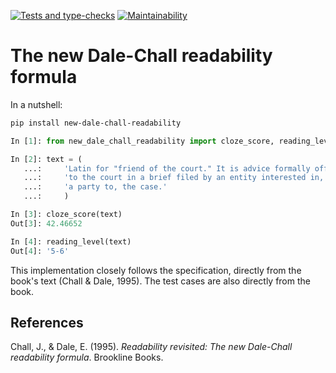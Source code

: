 [![Tests and type-checks](https://github.com/public-law/new-dale-chall-readability/actions/workflows/python-app.yml/badge.svg)](https://github.com/public-law/new-dale-chall-readability/actions/workflows/python-app.yml) [![Maintainability](https://api.codeclimate.com/v1/badges/ef1198fa2d9246aa3c7d/maintainability)](https://codeclimate.com/github/public-law/new-dale-chall-readability/maintainability)


# The new Dale-Chall readability formula

In a nutshell:

```bash
pip install new-dale-chall-readability
```

```python
In [1]: from new_dale_chall_readability import cloze_score, reading_level

In [2]: text = (
   ...:     'Latin for "friend of the court." It is advice formally offered '
   ...:     'to the court in a brief filed by an entity interested in, but not '
   ...:     'a party to, the case.'
   ...:     )

In [3]: cloze_score(text)
Out[3]: 42.46652

In [4]: reading_level(text)
Out[4]: '5-6'
```


This implementation closely follows the specification, directly from
the book's text (Chall & Dale, 1995). The test cases are also directly from the
book.


## References

Chall, J., & Dale, E. (1995). _Readability revisited: The new Dale-Chall readability formula_.
Brookline Books.
